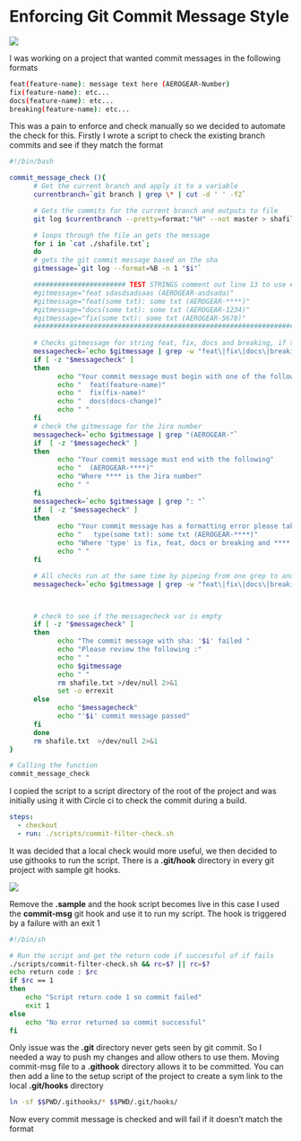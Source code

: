 # Enforcing Git Commit Message Style

![](https://cdn-images-1.medium.com/max/800/1*iQSjyiA3zwGcshOGipSiXA.png?style=centerme)

I was working on a project that wanted commit messages in the following formats

```bash
feat(feature-name): message text here (AEROGEAR-Number)
fix(feature-name): etc...
docs(feature-name): etc...
breaking(feature-name): etc...
```

This was a pain to enforce and check manually so we decided to automate the check for this. Firstly I wrote a script to check the existing branch commits and see if they match the format

```bash
#!/bin/bash

commit_message_check (){
      # Get the current branch and apply it to a variable
      currentbranch=`git branch | grep \* | cut -d ' ' -f2`

      # Gets the commits for the current branch and outputs to file
      git log $currentbranch --pretty=format:"%H" --not master > shafile.txt

      # loops through the file an gets the message
      for i in `cat ./shafile.txt`;
      do 
      # gets the git commit message based on the sha
      gitmessage=`git log --format=%B -n 1 "$i"`

      ####################### TEST STRINGS comment out line 13 to use #########################################
      #gitmessage="feat sdasdsadsaas (AEROGEAR-asdsada)"
      #gitmessage="feat(some txt): some txt (AEROGEAR-****)"
      #gitmessage="docs(some txt): some txt (AEROGEAR-1234)"
      #gitmessage="fix(some txt): some txt (AEROGEAR-5678)"
      #########################################################################################################
      
      # Checks gitmessage for string feat, fix, docs and breaking, if the messagecheck var is empty if fails
      messagecheck=`echo $gitmessage | grep -w "feat\|fix\|docs\|breaking"`
      if [ -z "$messagecheck" ]
      then 
            echo "Your commit message must begin with one of the following"
            echo "  feat(feature-name)"
            echo "  fix(fix-name)"
            echo "  docs(docs-change)"
            echo " "
      fi
      # check the gitmessage for the Jira number
      messagecheck=`echo $gitmessage | grep "(AEROGEAR-"`
      if  [ -z "$messagecheck" ]
      then 
            echo "Your commit message must end with the following"
            echo "  (AEROGEAR-****)"
            echo "Where **** is the Jira number"
            echo " " 
      fi
      messagecheck=`echo $gitmessage | grep ": "`
      if  [ -z "$messagecheck" ]
      then 
            echo "Your commit message has a formatting error please take note of special characters '():' position and use in the example below"
            echo "   type(some txt): some txt (AEROGEAR-****)"
            echo "Where 'type' is fix, feat, docs or breaking and **** is the Jira number"
            echo " "
      fi

      # All checks run at the same time by pipeing from one grep to another
      messagecheck=`echo $gitmessage | grep -w "feat\|fix\|docs\|breaking" | grep "(AEROGEAR-" | grep ": "`



      # check to see if the messagecheck var is empty
      if [ -z "$messagecheck" ]
      then  
            echo "The commit message with sha: '$i' failed "
            echo "Please review the following :"
            echo " "
            echo $gitmessage
            echo " "
            rm shafile.txt >/dev/null 2>&1
            set -o errexit
      else
            echo "$messagecheck"
            echo "'$i' commit message passed"
      fi  
      done
      rm shafile.txt  >/dev/null 2>&1
}

# Calling the function
commit_message_check 
```

I copied the script to a script directory of the root of the project and was initially using it with Circle ci to check the commit during a build.

```yml
steps:      
  - checkout      
  - run: ./scripts/commit-filter-check.sh
```

It was decided that a local check would more useful, we then decided to use githooks to run the script. There is a **.git/hook** directory in every git project with sample git hooks.

![](https://cdn-images-1.medium.com/max/800/1*Nw2sU5pVk16Sq63zxtvwzQ.png?style=centerme)

Remove the **.sample** and the hook script becomes live in this case I used the **commit-msg** git hook and use it to run my script. The hook is triggered by a failure with an exit 1

```bash
#!/bin/sh

# Run the script and get the return code if successful of if fails
./scripts/commit-filter-check.sh && rc=$? || rc=$?
echo return code : $rc
if $rc == 1
then
	echo "Script return code 1 so commit failed"
	exit 1
else
	echo "No error returned so commit successful"
fi
```

Only issue was the **.git** directory never gets seen by git commit. So I needed a way to push my changes and allow others to use them. Moving commit-msg file to a **.githook** directory allows it to be committed. You can then add a line to the setup script of the project to create a sym link to the local **.git/hooks** directory

```bash
ln -sf $$PWD/.githooks/* $$PWD/.git/hooks/
```

Now every commit message is checked and will fail if it doesn’t match the format



